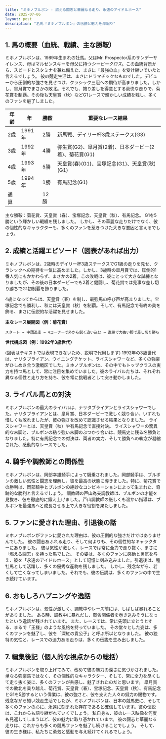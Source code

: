 ```yaml
---
title: "ミホノブルボン - 燃える闘志と華麗なる走り、永遠のアイドルホース"
date: 2025-07-06
layout: post
description: "名馬『ミホノブルボン』の伝説と魅力を深堀り"
---
```


## 1. 馬の概要（血統、戦績、主な勝鞍）

ミホノブルボンは、1989年生まれの牡馬。父はMr. Prospector系のサンデーサイレンス、母はマルゼンスキーを母父に持つ*シービークロス*。この血統背景から、スピードとスタミナを兼ね備えた、まさに「最強の血」を受け継いでいたと言えるでしょう。  彼の競走生活は、まさにドラマチックなものでした。デビューから圧倒的な強さを見せつけ、クラシック三冠への期待が高まりました。しかし、皐月賞でまさかの敗北。それでも、捲り差しを得意とする豪快な走りで、菊花賞を制覇。その後も天皇賞（秋）などG1レースで輝かしい成績を残し、多くのファンを魅了しました。

| 年齢 | 年 | 勝鞍 | 重要なレース結果 |
|---|---|---|---|
| 2歳 | 1991年 | 2勝 | 新馬戦、デイリー杯3歳ステークス(G3) |
| 3歳 | 1992年 | 4勝 | 弥生賞(G2)、皐月賞(2着)、日本ダービー(2着)、菊花賞(G1) |
| 4歳 | 1993年 | 5勝 | 天皇賞(春)(G1)、宝塚記念(G1)、天皇賞(秋)(G1) |
| 5歳 | 1994年 | 1勝 | 有馬記念(G1) |
| 通算 |  | 12勝 |  |

主な勝鞍：菊花賞、天皇賞（春）、宝塚記念、天皇賞（秋）、有馬記念。  G1を5勝という輝かしい戦績を残しました。  しかし、その華麗な走りだけでなく、彼の個性的なキャラクターも、多くのファンを惹きつけた大きな要因と言えるでしょう。


## 2. 成績と活躍エピソード（図表があれば出力）

ミホノブルボンは、2歳時のデイリー杯3歳ステークスでG1級の走りを見せ、クラシックへの期待を一気に高めました。しかし、3歳時の皐月賞では、圧倒的1番人気にもかかわらず、まさかの2着。この敗戦は、彼にとって大きな試練となりましたが、その後の日本ダービーでも2着と健闘し、菊花賞では見事な差し切り勝ちでG1初制覇を飾りました。

4歳になってからは、天皇賞（春）を制し、最強馬の呼び声が高まりました。宝塚記念でも勝利し、秋には天皇賞（秋）を制覇。そして、有馬記念で有終の美を飾る、まさに伝説的な活躍を見せました。

**主なレース展開図（例：菊花賞）**

```
スタート → 中団追走 → 4コーナーで外から鋭く追い込む → 直線で力強い脚で差し切り勝ち
```

**世代構成図（例：1992年3歳世代）**

(図表はテキストでは表現できないため、説明で代用します)  1992年の3歳世代は、ナリタブライアン、ウイニングチケット、ライスシャワーなど、多くの強豪がひしめき合う激戦区でした。ミホノブルボンは、その中でもトップクラスの実力を持つ馬として、常に注目を集めていました。彼のライバルたちは、それぞれ異なる個性と走り方を持ち、彼を常に挑戦者として突き動かしました。


## 3. ライバル馬との対決

ミホノブルボンの最大のライバルは、ナリタブライアンとライスシャワーでした。ナリタブライアンとは、皐月賞、日本ダービーで激しく競り合い、いずれも惜しくも敗れましたが、彼の強さを改めて認識させる結果となりました。  ライスシャワーとは、天皇賞（秋）や有馬記念で直接対決。  ライスシャワーの驚異的な末脚と、ブルボンの粘り強い末脚のぶつかり合いは、競馬史に残る名勝負となりました。特に有馬記念での対決は、両者の実力、そして勝負への執念が凝縮された、感動的なレースでした。


## 4. 騎手や調教師との関係性

ミホノブルボンは、岡部幸雄騎手によって騎乗されました。岡部騎手は、ブルボンの激しい気性と闘志を理解し、彼を最高の状態に導きました。特に、菊花賞での勝利は、岡部騎手とブルボンの絶妙なコンビネーションによって生まれた、奇跡的な勝利と言えるでしょう。  調教師の戸山為夫調教師は、ブルボンの才能を見抜き、彼を徹底的に鍛え上げました。戸山調教師の厳しくも温かい指導は、ブルボンを最強馬へと成長させる上で大きな役割を果たしました。


## 5. ファンに愛された理由、引退後の話

ミホノブルボンがファンに愛された理由は、彼の圧倒的な強さだけではありませんでした。  彼の闘志あふれる走り、そして何よりも、その個性的なキャラクターにありました。  彼は気性が激しく、レースでは常に全力で走り抜く、まさに「燃える闘志」を持った馬でした。  その姿は、多くのファンに感動と勇気を与え、彼を「永遠のアイドルホース」として記憶に刻み込みました。引退後は、種牡馬として活躍し、多くの優秀な産駒を残しました。  しかし、残念ながら、若くして亡くなってしまいました。それでも、彼の伝説は、多くのファンの中で生き続けています。


## 6. おもしろハプニングや逸話

ミホノブルボンは、気性が激しく、調教中やレース前には、しばしば暴れることがありました。  ある時、調教中に暴れだし、厩舎関係者を巻き込みそうになったという逸話が残されています。  また、レースでは、常に先頭に立とうとする、まるで「王様」のような風格を持っていました。  その堂々とした姿は、多くのファンを魅了し、彼を「深紅の貴公子」と呼ぶ所以となりました。  彼の独特の気性と、レースでの迫力ある走りは、多くの伝説を生み出しました。


## 7. 編集後記（個人的な視点からの総括）

ミホノブルボンを取り上げてみて、改めて彼の魅力の深さに気づかされました。  単なる強豪馬ではなく、その個性的なキャラクター、そして、常に全力を尽くして走り抜く姿に、多くのファンが共感し、魅了されたのだと思います。  皐月賞での敗北を乗り越え、菊花賞、天皇賞（春）、宝塚記念、天皇賞（秋）、有馬記念とG1を5勝するという偉業は、彼の強さと、彼を支えた人々の努力の賜物です。  残念ながら短い競走生活でしたが、ミホノブルボンは、日本の競馬史に、そして多くのファンの心に、永遠に刻まれた存在であると確信しています。彼の伝説は、これからも語り継がれていくでしょう。  私自身も、彼のレース映像を何度も見返してしまうほど、彼の魅力に取り憑かれています。  彼の闘志と華麗なる走りは、これからも多くの競馬ファンを魅了し続けることでしょう。  そして、彼の生き様は、私たちに勇気と感動を与え続けてくれるでしょう。
